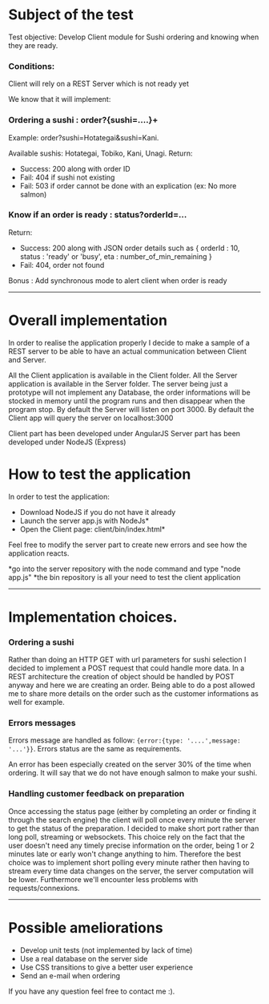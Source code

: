 # Subject of the test
Test objective:
Develop Client module for Sushi ordering and knowing when they are ready.

### Conditions: 
Client will rely on a REST Server which is not ready yet

We know that it will implement:

### Ordering a sushi : order?{sushi=....}+
Example: order?sushi=Hotategai&sushi=Kani.

Available sushis: Hotategai, Tobiko, Kani, Unagi.
Return: 
- Success: 200 along with order ID
- Fail: 404 if sushi not existing
- Fail: 503 if order cannot be done with an explication (ex: No more salmon)

### Know if an order is ready : status?orderId=...
Return:
- Success: 200 along with JSON order details such as { orderId : 10, status : 'ready' or 'busy', eta : number_of_min_remaining }
- Fail: 404, order not found

Bonus : Add synchronous mode to alert client when order is ready

---

# Overall implementation
In order to realise the application properly I decide to make a sample of a REST server to be able to have an actual communication between Client and Server.

All the Client application is available in the Client folder.
All the Server application is available in the Server folder.
The server being just a prototype will not implement any Database, the order informations will be stocked in memory until the program runs and then disappear when the program stop.
By default the Server will listen on port 3000.
By default the Client app will query the server on localhost:3000

Client part has been developed under AngularJS
Server part has been developed under NodeJS (Express)

# How to test the application
In order to test the application:
- Download NodeJS if you do not have it already
- Launch the server app.js with NodeJs*
- Open the Client page: client/bin/index.html*

Feel free to modify the server part to create new errors and see how the application reacts.

*go into the server repository with the node command and type "node app.js"
*the bin repository is all your need to test the client application

---

# Implementation choices.

### Ordering a sushi
Rather than doing an HTTP GET with url parameters for sushi selection I decided to implement a POST request that could handle more data. In a REST architecture the creation of object should be handled by POST anyway and here we are creating an order. Being able to do a post allowed me to share more details on the order such as the customer informations as well for example.

### Errors messages
Errors message are handled as follow: `{error:{type: '....',message: '...'}}`. Errors status are the same as requirements.

An error has been especially created on the server 30% of the time when ordering. It will say that we do not have enough salmon to make your sushi.

### Handling customer feedback on preparation
Once accessing the status page (either by completing an order or finding it through the search engine) the client will poll once every minute the server to get the status of the preparation.
I decided to make short port rather than long poll, streaming or websockets.
This choice rely on the fact that the user doesn't need any timely precise information on the order, being 1 or 2 minutes late or early won't change anything to him.
Therefore the best choice was to implement short polling every minute rather then having to stream every time data changes on the server, the server computation will be lower.
Furthermore we'll encounter less problems with requests/connexions.

---

# Possible ameliorations
- Develop unit tests (not implemented by lack of time)
- Use a real database on the server side
- Use CSS transitions to give a better user experience
- Send an e-mail when ordering


If you have any question feel free to contact me :).
